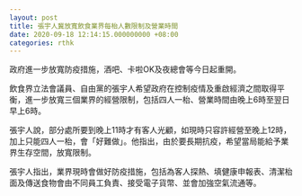 ```yaml
---
layout: post
title: 張宇人冀放寬飲食業界每枱人數限制及營業時間
date: 2020-09-18 12:14:15.000000000 +08:00
categories: rthk
---
```


政府進一步放寬防疫措施，酒吧、卡啦OK及夜總會等今日起重開。

飲食界立法會議員、自由黨的張宇人希望政府在控制疫情及重啟經濟之間取得平衡，進一步放寬三個業界的經營限制，包括四人一枱、營業時間由晚上6時至翌日早上6時。

張宇人說，部分處所要到晚上11時才有客人光顧，如現時只容許經營至晚上12時，加上只能四人一枱，會「好難做」。他指出，由於要長期抗疫，希望當局能給予業界生存空間，放寬限制。

張宇人指出，業界現時會做好防疫措施，包括為客人探熱、填健康申報表、清潔枱面及傳送食物會由不同員工負責、接受電子貨幣、並會加強空氣流通等。

